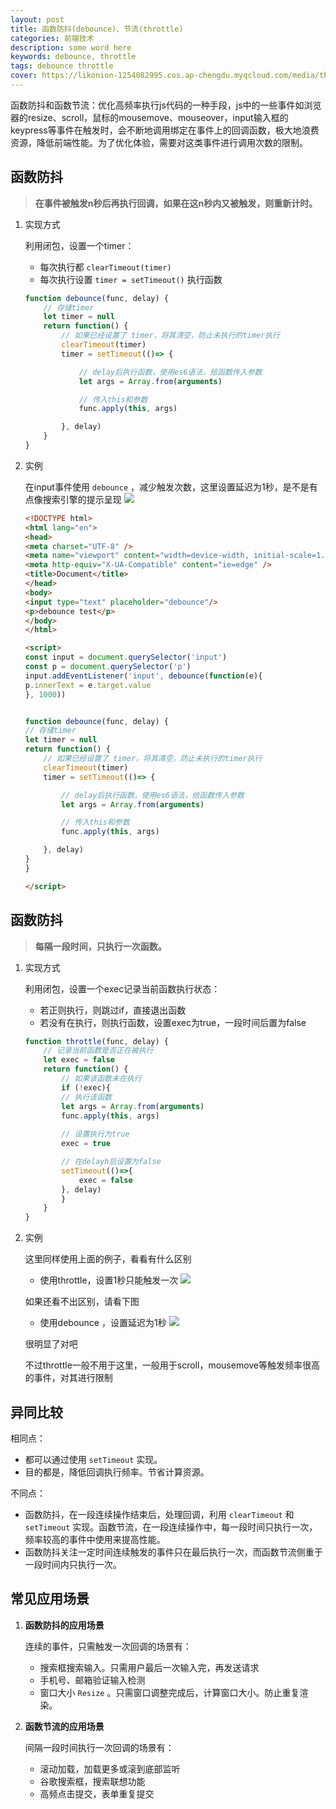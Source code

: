 ```yaml
---
layout: post
title: 函数防抖(debounce)、节流(throttle)
categories: 前端技术
description: some word here
keywords: debounce, throttle
tags: debounce throttle
cover: https://likonion-1254082995.cos.ap-chengdu.myqcloud.com/media/thumb.png
---
```


函数防抖和函数节流：优化高频率执行js代码的一种手段，js中的一些事件如浏览器的resize、scroll，鼠标的mousemove、mouseover，input输入框的keypress等事件在触发时，会不断地调用绑定在事件上的回调函数，极大地浪费资源，降低前端性能。为了优化体验，需要对这类事件进行调用次数的限制。

## 函数防抖

>  **在事件被触发n秒后再执行回调，如果在这n秒内又被触发，则重新计时。**

1. 实现方式

    利用闭包，设置一个timer：

    * 每次执行都 `clearTimeout(timer)`
    * 每次执行设置 `timer = setTimeout()` 执行函数
    ```js
    function debounce(func, delay) {
        // 存储timer
        let timer = null
        return function() {
            // 如果已经设置了 timer，将其清空，防止未执行的timer执行
            clearTimeout(timer) 
            timer = setTimeout(()=> {

                // delay后执行函数，使用es6语法，给函数传入参数
                let args = Array.from(arguments)

                // 传入this和参数
                func.apply(this, args)

            }, delay)
        }
    }               
    ```
2. 实例
    
    在input事件使用 `debounce` ，减少触发次数，这里设置延迟为1秒，是不是有点像搜索引擎的提示呈现
    ![](https://likonion-1254082995.cos.ap-chengdu.myqcloud.com/media/GIF.gif)
    ```html
    <!DOCTYPE html>
    <html lang="en">
    <head>
    <meta charset="UTF-8" />
    <meta name="viewport" content="width=device-width, initial-scale=1.0" />
    <meta http-equiv="X-UA-Compatible" content="ie=edge" />
    <title>Document</title>
    </head>
    <body>
    <input type="text" placeholder="debounce"/>
    <p>debounce test</p>
    </body>
    </html>

    <script>
    const input = document.querySelector('input')
    const p = document.querySelector('p')
    input.addEventListener('input', debounce(function(e){
    p.innerText = e.target.value
    }, 1000))


    function debounce(func, delay) {
    // 存储timer
    let timer = null
    return function() {
        // 如果已经设置了 timer，将其清空，防止未执行的timer执行
        clearTimeout(timer) 
        timer = setTimeout(()=> {

            // delay后执行函数，使用es6语法，给函数传入参数
            let args = Array.from(arguments)

            // 传入this和参数
            func.apply(this, args)

        }, delay)
    }
    }

    </script>
    ```

## 函数防抖

>  **每隔一段时间，只执行一次函数。**

1. 实现方式

    利用闭包，设置一个exec记录当前函数执行状态：

    * 若正则执行，则跳过if，直接退出函数
    * 若没有在执行，则执行函数，设置exec为true，一段时间后置为false
    ```js
    function throttle(func, delay) {
        // 记录当前函数是否正在被执行
        let exec = false
        return function() {
            // 如果该函数未在执行
            if (!exec){
            // 执行该函数
            let args = Array.from(arguments)
            func.apply(this, args)
            
            // 设置执行为true
            exec = true

            // 在delayh后设置为false
            setTimeout(()=>{
                exec = false
            }, delay)
            }
        }
    }
    ```
2. 实例

    这里同样使用上面的例子，看看有什么区别
    * 使用throttle，设置1秒只能触发一次
    ![](https://likonion-1254082995.cos.ap-chengdu.myqcloud.com/media/GIF-1564489890628.gif)


    如果还看不出区别，请看下图
    * 使用debounce ，设置延迟为1秒
    ![](https://likonion-1254082995.cos.ap-chengdu.myqcloud.com/media/GIF-1564489668561.gif)

    很明显了对吧

    不过throttle一般不用于这里，一般用于scroll，mousemove等触发频率很高的事件，对其进行限制

## 异同比较

相同点：

* 都可以通过使用 `setTimeout` 实现。
* 目的都是，降低回调执行频率。节省计算资源。

不同点：

* 函数防抖，在一段连续操作结束后，处理回调，利用 `clearTimeout` 和 `setTimeout` 实现。函数节流，在一段连续操作中，每一段时间只执行一次，频率较高的事件中使用来提高性能。
* 函数防抖关注一定时间连续触发的事件只在最后执行一次，而函数节流侧重于一段时间内只执行一次。

## 常见应用场景

1. **函数防抖的应用场景**

    连续的事件，只需触发一次回调的场景有：

    * 搜索框搜索输入。只需用户最后一次输入完，再发送请求
    * 手机号、邮箱验证输入检测
    * 窗口大小 `Resize` 。只需窗口调整完成后，计算窗口大小。防止重复渲染。

2. **函数节流的应用场景**

    间隔一段时间执行一次回调的场景有：

    * 滚动加载，加载更多或滚到底部监听
    * 谷歌搜索框，搜索联想功能
    * 高频点击提交，表单重复提交
